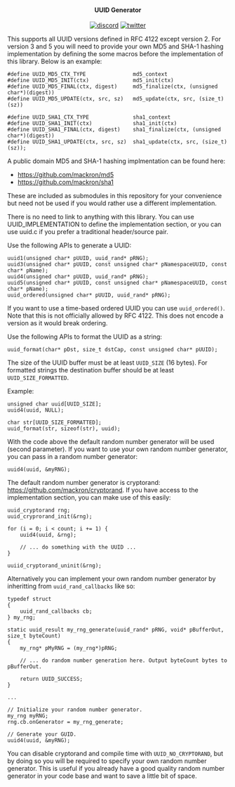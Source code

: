 <h4 align="center">UUID Generator</h4>

<p align="center">
    <a href="https://discord.gg/9vpqbjU"><img src="https://img.shields.io/discord/712952679415939085?label=discord&logo=discord" alt="discord"></a>
    <a href="https://twitter.com/mackron"><img src="https://img.shields.io/twitter/follow/mackron?style=flat&label=twitter&color=1da1f2&logo=twitter" alt="twitter"></a>
</p>

This supports all UUID versions defined in RFC 4122 except version 2. For version 3 and 5 you will
need to provide your own MD5 and SHA-1 hashing implementation by defining the some macros before
the implementation of this library. Below is an example:

    #define UUID_MD5_CTX_TYPE               md5_context
    #define UUID_MD5_INIT(ctx)              md5_init(ctx)
    #define UUID_MD5_FINAL(ctx, digest)     md5_finalize(ctx, (unsigned char*)(digest))
    #define UUID_MD5_UPDATE(ctx, src, sz)   md5_update(ctx, src, (size_t)(sz))

    #define UUID_SHA1_CTX_TYPE              sha1_context
    #define UUID_SHA1_INIT(ctx)             sha1_init(ctx)
    #define UUID_SHA1_FINAL(ctx, digest)    sha1_finalize(ctx, (unsigned char*)(digest))
    #define UUID_SHA1_UPDATE(ctx, src, sz)  sha1_update(ctx, src, (size_t)(sz));

A public domain MD5 and SHA-1 hashing implmentation can be found here:

  * https://github.com/mackron/md5
  * https://github.com/mackron/sha1

These are included as submodules in this repository for your convenience but need not be used if
you would rather use a different implementation.

There is no need to link to anything with this library. You can use UUID_IMPLEMENTATION to define
the implementation section, or you can use uuid.c if you prefer a traditional header/source pair.

Use the following APIs to generate a UUID:

    uuid1(unsigned char* pUUID, uuid_rand* pRNG);
    uuid3(unsigned char* pUUID, const unsigned char* pNamespaceUUID, const char* pName);
    uuid4(unsigned char* pUUID, uuid_rand* pRNG);
    uuid5(unsigned char* pUUID, const unsigned char* pNamespaceUUID, const char* pName);
    uuid_ordered(unsigned char* pUUID, uuid_rand* pRNG);

If you want to use a time-based ordered UUID you can use `uuid_ordered()`. Note that this is not
officially allowed by RFC 4122. This does not encode a version as it would break ordering.

Use the following APIs to format the UUID as a string:

    uuid_format(char* pDst, size_t dstCap, const unsigned char* pUUID);

The size of the UUID buffer must be at least `UUID_SIZE` (16 bytes). For formatted strings the
destination buffer should be at least `UUID_SIZE_FORMATTED`.

Example:

    unsigned char uuid[UUID_SIZE];
    uuid4(uuid, NULL);

    char str[UUID_SIZE_FORMATTED];
    uuid_format(str, sizeof(str), uuid);

With the code above the default random number generator will be used (second parameter). If you
want to use your own random number generator, you can pass in a random number generator:

    uuid4(uuid, &myRNG);

The default random number generator is cryptorand: https://github.com/mackron/cryptorand. If you
have access to the implementation section, you can make use of this easily:

    uuid_cryptorand rng;
    uuid_cryprorand_init(&rng);

    for (i = 0; i < count; i += 1) {
        uuid4(uuid, &rng);

        // ... do something with the UUID ...
    }

    uuiid_cryptorand_uninit(&rng);

Alternatively you can implement your own random number generator by inheritting from
`uuid_rand_callbacks` like so:

    typedef struct
    {
        uuid_rand_callbacks cb;
    } my_rng;

    static uuid_result my_rng_generate(uuid_rand* pRNG, void* pBufferOut, size_t byteCount)
    {
        my_rng* pMyRNG = (my_rng*)pRNG;

        // ... do random number generation here. Output byteCount bytes to pBufferOut.

        return UUID_SUCCESS;
    }

    ...

    // Initialize your random number generator.
    my_rng myRNG;
    rng.cb.onGenerator = my_rng_generate;

    // Generate your GUID.
    uuid4(uuid, &myRNG);

You can disable cryptorand and compile time with `UUID_NO_CRYPTORAND`, but by doing so you will be
required to specify your own random number generator. This is useful if you already have a good
quality random number generator in your code base and want to save a little bit of space.